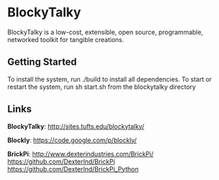 BlockyTalky
=====
BlockyTalky is a low-cost, extensible, open source, programmable, networked toolkit for tangible creations.

## Getting Started
To install the system, run ./build to install all dependencies.
To start or restart the system, run sh start.sh from the blockytalky directory


## Links
**BlockyTalky**: 	http://sites.tufts.edu/blockytalky/

**Blockly**: 		https://code.google.com/p/blockly/

**BrickPi**: 		http://www.dexterindustries.com/BrickPi/
	 				   https://github.com/DexterInd/BrickPi
	 				   https://github.com/DexterInd/BrickPi_Python
         
